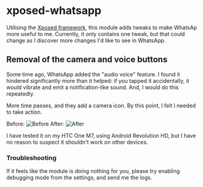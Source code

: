 xposed-whatsapp
===========

Utilising the [Xposed framework](http://repo.xposed.info/module/de.robv.android.xposed.installer), this module adds tweaks to make WhatsAp more useful to me. Currently, it only contains one tweak, but that could change as I discover more changes I'd like to see in WhatsApp.

Removal of the camera and voice buttons
---------------------------------------

Some time ago, WhatsApp added the "audio voice" feature. I found it hindered significantly more than it helped: if you tapped it accidentally, it would vibrate and emit a notification-like sound. And, I would do this repeatedly.

More time passes, and they add a camera icon. By this point, I felt I needed to take action.

Before: ![Before](https://raw.githubusercontent.com/jaysh/xposed-whatsapp/master/documentation/images/before.png)
After: ![After](https://raw.githubusercontent.com/jaysh/xposed-whatsapp/master/documentation/images/after.png)

I have tested it on my HTC One M7, using Android Revolution HD, but I have no reason to suspect it shouldn't work on other devices.

### Troubleshooting

If it feels like the module is doing nothing for you, please try enabling debugging mode from the settings, and send me the logs.